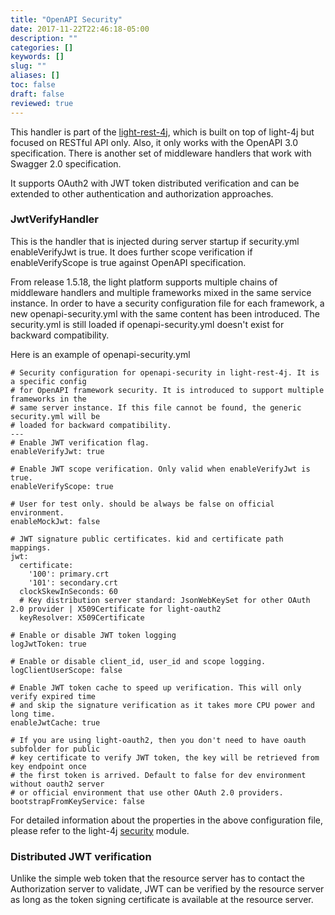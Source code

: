```yaml
---
title: "OpenAPI Security"
date: 2017-11-22T22:46:18-05:00
description: ""
categories: []
keywords: []
slug: ""
aliases: []
toc: false
draft: false
reviewed: true
---
```


This handler is part of the [light-rest-4j][], which is built on top of light-4j but focused on RESTful API only. Also, it only works with the OpenAPI 3.0 specification. There is another set of middleware handlers that work with Swagger 2.0 specification. 

It supports OAuth2 with JWT token distributed verification and can be extended to other authentication and authorization approaches. 

### JwtVerifyHandler

This is the handler that is injected during server startup if security.yml enableVerifyJwt is true. It does further scope verification if enableVerifyScope is true against OpenAPI specification.

From release 1.5.18, the light platform supports multiple chains of middleware handlers and multiple frameworks mixed in the same service instance. In order to have a security configuration file for each framework, a new openapi-security.yml with the same content has been introduced. The security.yml is still loaded if openapi-security.yml doesn't exist for backward compatibility. 

Here is an example of openapi-security.yml

```
# Security configuration for openapi-security in light-rest-4j. It is a specific config
# for OpenAPI framework security. It is introduced to support multiple frameworks in the
# same server instance. If this file cannot be found, the generic security.yml will be
# loaded for backward compatibility.
---
# Enable JWT verification flag.
enableVerifyJwt: true

# Enable JWT scope verification. Only valid when enableVerifyJwt is true.
enableVerifyScope: true

# User for test only. should be always be false on official environment.
enableMockJwt: false

# JWT signature public certificates. kid and certificate path mappings.
jwt:
  certificate:
    '100': primary.crt
    '101': secondary.crt
  clockSkewInSeconds: 60
  # Key distribution server standard: JsonWebKeySet for other OAuth 2.0 provider | X509Certificate for light-oauth2
  keyResolver: X509Certificate

# Enable or disable JWT token logging
logJwtToken: true

# Enable or disable client_id, user_id and scope logging.
logClientUserScope: false

# Enable JWT token cache to speed up verification. This will only verify expired time
# and skip the signature verification as it takes more CPU power and long time.
enableJwtCache: true

# If you are using light-oauth2, then you don't need to have oauth subfolder for public
# key certificate to verify JWT token, the key will be retrieved from key endpoint once
# the first token is arrived. Default to false for dev environment without oauth2 server
# or official environment that use other OAuth 2.0 providers.
bootstrapFromKeyService: false

```

For detailed information about the properties in the above configuration file, please refer to the light-4j [security][] module.


### Distributed JWT verification

Unlike the simple web token that the resource server has to contact the Authorization server to validate, JWT can be verified by the resource server as long as the token signing certificate is available at the resource server. 


[light-rest-4j]: https://github.com/networknt/light-rest-4j
[security]: /concern/security/


